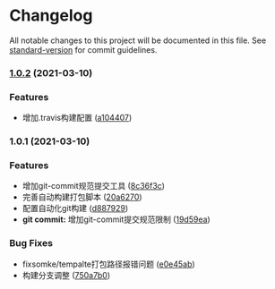 # Changelog

All notable changes to this project will be documented in this file. See [standard-version](https://github.com/conventional-changelog/standard-version) for commit guidelines.

### [1.0.2](https://github.com/zhoucat/builder-webpack5/compare/prefix_v1.0.1...prefix_v1.0.2) (2021-03-10)


### Features

* 增加.travis构建配置 ([a104407](https://github.com/zhoucat/builder-webpack5/commit/a104407ca01018585ec6967cb4a25cb0384c1e8e))

### 1.0.1 (2021-03-10)


### Features

* 增加git-commit规范提交工具 ([8c36f3c](https://github.com/zhoucat/builder-webpack5/commit/8c36f3c820e7bdd763815f924442399dc4c4918c))
* 完善自动构建打包脚本 ([20a6270](https://github.com/zhoucat/builder-webpack5/commit/20a62704b8e7e834f0ee96dba6dd1ac667bc5f1d))
* 配置自动化git构建 ([d887929](https://github.com/zhoucat/builder-webpack5/commit/d88792984053fbd3c1fedfd521b458252bcb7599))
* **git commit:** 增加git-commit提交规范限制 ([19d59ea](https://github.com/zhoucat/builder-webpack5/commit/19d59ea0000eee210b650c135f7514009ef9d32f))


### Bug Fixes

* fixsomke/tempalte打包路径报错问题 ([e0e45ab](https://github.com/zhoucat/builder-webpack5/commit/e0e45abaff946c2354fa9a8523dac655f3bf4278))
* 构建分支调整 ([750a7b0](https://github.com/zhoucat/builder-webpack5/commit/750a7b0ab9544ee4ad6b5b848092ab4354096046))
